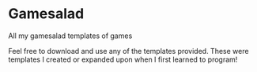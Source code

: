 # Gamesalad
All my gamesalad templates of games

Feel free to download and use any of the templates provided. These were templates I created or expanded upon when I first learned to program!
